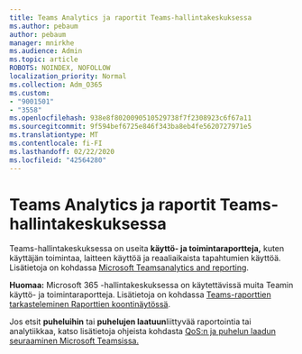 ```yaml
---
title: Teams Analytics ja raportit Teams-hallintakeskuksessa
ms.author: pebaum
author: pebaum
manager: mnirkhe
ms.audience: Admin
ms.topic: article
ROBOTS: NOINDEX, NOFOLLOW
localization_priority: Normal
ms.collection: Adm_O365
ms.custom:
- "9001501"
- "3558"
ms.openlocfilehash: 938e8f8020090510529738f7f2308923c6f67a11
ms.sourcegitcommit: 9f594bef6725e846f343ba8eb4fe5620727971e5
ms.translationtype: MT
ms.contentlocale: fi-FI
ms.lasthandoff: 02/22/2020
ms.locfileid: "42564280"
---
```

# <a name="teams-analytics-and-reports-in-the-teams-admin-center"></a>Teams Analytics ja raportit Teams-hallintakeskuksessa

Teams-hallintakeskuksessa on useita **käyttö- ja toimintaraportteja,** kuten käyttäjän toimintaa, laitteen käyttöä ja reaaliaikaista tapahtumien käyttöä. Lisätietoja on kohdassa [Microsoft Teamsanalytics and reporting](https://docs.microsoft.com/microsoftteams/teams-analytics-and-reports/teams-reporting-reference).

**Huomaa:** Microsoft 365 -hallintakeskuksessa on käytettävissä muita Teamin käyttö- ja toimintaraportteja. Lisätietoja on kohdassa [Teams-raporttien tarkasteleminen Raporttien koontinäytössä](https://docs.microsoft.com/microsoftteams/teams-activity-reports#how-to-view-the-teams-reports-in-the-reports-dashboard).

Jos etsit **puheluihin** tai **puhelujen laatuun**liittyvää raportointia tai analytiikkaa, katso lisätietoja ohjeista kohdasta [QoS:n ja puhelun laadun seuraaminen Microsoft Teamsissa.](https://docs.microsoft.com/microsoftteams/monitor-call-quality-qos)

